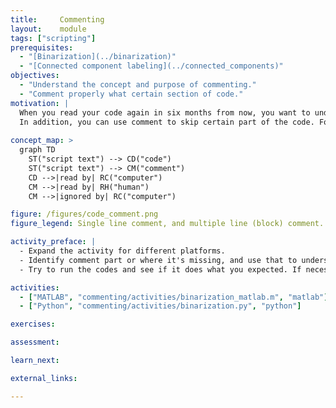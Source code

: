 ```yaml
---
title:     Commenting
layout:    module
tags: ["scripting"]
prerequisites:
  - "[Binarization](../binarization)"
  - "[Connected component labeling](../connected_components)"
objectives:
  - "Understand the concept and purpose of commenting."
  - "Comment properly what certain section of code."
motivation: |
  When you read your code again in six months from now, you want to understand what your code does, and why. Also if you would pass your code to another person, for them to use, modify, and/or extend it. For this, you can add **comments** to your code, i.e. text which can be read by human, and is ignored by computer when it executes your code.
  In addition, you can use comment to skip certain part of the code. For example, when you wrote testing code and later no longer need those.
  
concept_map: >
  graph TD
    ST("script text") --> CD("code")
    ST("script text") --> CM("comment")
    CD -->|read by| RC("computer")
    CM -->|read by| RH("human")
    CM -->|ignored by| RC("computer")

figure: /figures/code_comment.png
figure_legend: Single line comment, and multiple line (block) comment.

activity_preface: |
  - Expand the activity for different platforms.
  - Identify comment part or where it's missing, and use that to understand the code.
  - Try to run the codes and see if it does what you expected. If necessary, add proper comment to further explain what certain part of code does.

activities:
  - ["MATLAB", "commenting/activities/binarization_matlab.m", "matlab"]
  - ["Python", "commenting/activities/binarization.py", "python"]

exercises:

assessment:

learn_next:

external_links:

---
```

